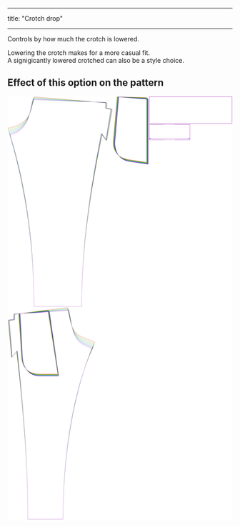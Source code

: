 ***

title: "Crotch drop"

***

Controls by how much the crotch is lowered.

Lowering the crotch makes for a more casual fit.\
A signigicantly lowered crotched can also be a style choice.

## Effect of this option on the pattern

![This image shows the effect of this option by superimposing several variants that have a different value for this option](paco_crotchdrop_sample.svg "Effect of this option on the pattern")
